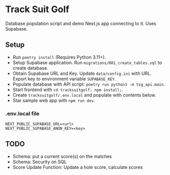 # Track Suit Golf

Database population script and demo Next.js app connecting to it. Uses Supabase.

## Setup

  - Run `poetry install` (Requires Python 3.11+).
  - Setup Supabase application. Run `migrations/001_create_tables.sql` to create database.
  - Obtain Supabase URL and Key. Update `data/config.ini` with URL. Export key to environment variable `SUPABASE_KEY`.
  - Populate database with API script: `poetry run python3 -m tsg_api.main`.
  - Start frontend with `cd tracksuitgolf; npm install;`.
  - Create `tracksuitgolf/.env.local` and populate with contents below.
  - Star sample web app with `npm run dev`.

### .env.local file

```
NEXT_PUBLIC_SUPABASE_URL=<url>
NEXT_PUBLIC_SUPABASE_ANON_KEY=<key>
```

## TODO
 
  - Schema: put a current score(s) on the matches
  - Schema: Security on SQL
  - Score Update Function: Update a hole score, calculate scores
